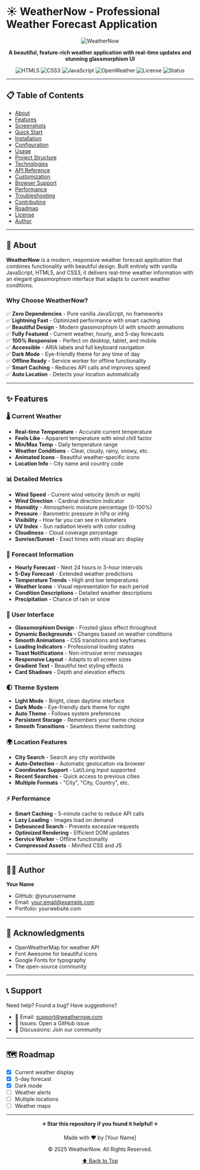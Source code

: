 # ☀️ WeatherNow - Professional Weather Forecast Application

<div align="center">

![WeatherNow](https://img.shields.io/badge/WeatherNow-v2.0-667eea?style=for-the-badge&logo=cloudflare&logoColor=white)

**A beautiful, feature-rich weather application with real-time updates and stunning glassmorphism UI**

![HTML5](https://img.shields.io/badge/HTML5-E34F26?style=flat-square&logo=html5&logoColor=white)
![CSS3](https://img.shields.io/badge/CSS3-1572B6?style=flat-square&logo=css3&logoColor=white)
![JavaScript](https://img.shields.io/badge/JavaScript-F7DF1E?style=flat-square&logo=javascript&logoColor=black)
![OpenWeather](https://img.shields.io/badge/OpenWeather-API-orange?style=flat-square)
![License](https://img.shields.io/badge/License-MIT-green?style=flat-square)
![Status](https://img.shields.io/badge/Status-Active-success?style=flat-square)

</div>

---

## 📋 Table of Contents

- [About](#-about)
- [Features](#-features)
- [Screenshots](#-screenshots)
- [Quick Start](#-quick-start)
- [Installation](#-installation)
- [Configuration](#-configuration)
- [Usage](#-usage)
- [Project Structure](#-project-structure)
- [Technologies](#-technologies)
- [API Reference](#-api-reference)
- [Customization](#-customization)
- [Browser Support](#-browser-support)
- [Performance](#-performance)
- [Troubleshooting](#-troubleshooting)
- [Contributing](#-contributing)
- [Roadmap](#-roadmap)
- [License](#-license)
- [Author](#-author)

---

## 🌟 About

**WeatherNow** is a modern, responsive weather forecast application that combines functionality with beautiful design. Built entirely with vanilla JavaScript, HTML5, and CSS3, it delivers real-time weather information with an elegant glassmorphism interface that adapts to current weather conditions.

### Why Choose WeatherNow?

✅ **Zero Dependencies** - Pure vanilla JavaScript, no frameworks  
✅ **Lightning Fast** - Optimized performance with smart caching  
✅ **Beautiful Design** - Modern glassmorphism UI with smooth animations  
✅ **Fully Featured** - Current weather, hourly, and 5-day forecasts  
✅ **100% Responsive** - Perfect on desktop, tablet, and mobile  
✅ **Accessible** - ARIA labels and full keyboard navigation  
✅ **Dark Mode** - Eye-friendly theme for any time of day  
✅ **Offline Ready** - Service worker for offline functionality  
✅ **Smart Caching** - Reduces API calls and improves speed  
✅ **Auto Location** - Detects your location automatically  

---

## ✨ Features

### 🌡️ Current Weather
- **Real-time Temperature** - Accurate current temperature
- **Feels Like** - Apparent temperature with wind chill factor
- **Min/Max Temp** - Daily temperature range
- **Weather Conditions** - Clear, cloudy, rainy, snowy, etc.
- **Animated Icons** - Beautiful weather-specific icons
- **Location Info** - City name and country code

### 📊 Detailed Metrics
- **Wind Speed** - Current wind velocity (km/h or mph)
- **Wind Direction** - Cardinal direction indicator
- **Humidity** - Atmospheric moisture percentage (0-100%)
- **Pressure** - Barometric pressure in hPa or inHg
- **Visibility** - How far you can see in kilometers
- **UV Index** - Sun radiation levels with color coding
- **Cloudiness** - Cloud coverage percentage
- **Sunrise/Sunset** - Exact times with visual arc display

### 📅 Forecast Information
- **Hourly Forecast** - Next 24 hours in 3-hour intervals
- **5-Day Forecast** - Extended weather predictions
- **Temperature Trends** - High and low temperatures
- **Weather Icons** - Visual representation for each period
- **Condition Descriptions** - Detailed weather descriptions
- **Precipitation** - Chance of rain or snow

### 🎨 User Interface
- **Glassmorphism Design** - Frosted glass effect throughout
- **Dynamic Backgrounds** - Changes based on weather conditions
- **Smooth Animations** - CSS transitions and keyframes
- **Loading Indicators** - Professional loading states
- **Toast Notifications** - Non-intrusive error messages
- **Responsive Layout** - Adapts to all screen sizes
- **Gradient Text** - Beautiful text styling effects
- **Card Shadows** - Depth and elevation effects

### 🌓 Theme System
- **Light Mode** - Bright, clean daytime interface
- **Dark Mode** - Eye-friendly dark theme for night
- **Auto Theme** - Follows system preferences
- **Persistent Storage** - Remembers your theme choice
- **Smooth Transitions** - Seamless theme switching

### 🌍 Location Features
- **City Search** - Search any city worldwide
- **Auto-Detection** - Automatic geolocation via browser
- **Coordinates Support** - Lat/Long input supported
- **Recent Searches** - Quick access to previous cities
- **Multiple Formats** - "City", "City, Country", etc.

### ⚡ Performance
- **Smart Caching** - 5-minute cache to reduce API calls
- **Lazy Loading** - Images load on demand
- **Debounced Search** - Prevents excessive requests
- **Optimized Rendering** - Efficient DOM updates
- **Service Worker** - Offline functionality
- **Compressed Assets** - Minified CSS and JS


---

## 👨‍💻 Author

**Your Name**
- GitHub: @yourusername
- Email: your.email@example.com
- Portfolio: yourwebsite.com

---

## 🙏 Acknowledgments

- OpenWeatherMap for weather API
- Font Awesome for beautiful icons
- Google Fonts for typography
- The open-source community

---

## 📞 Support

Need help? Found a bug? Have suggestions?

- 📧 Email: support@weathernow.com
- 🐛 Issues: Open a GitHub issue
- 💬 Discussions: Join our community

---

## 🗺️ Roadmap

- [x] Current weather display
- [x] 5-day forecast
- [x] Dark mode
- [ ] Weather alerts
- [ ] Multiple locations
- [ ] Weather maps

---

<div align="center">

**⭐ Star this repository if you found it helpful! ⭐**

Made with ❤️ by [Your Name]

© 2025 WeatherNow. All Rights Reserved.

[⬆ Back to Top](#-weathernow---professional-weather-forecast-application)

</div>
